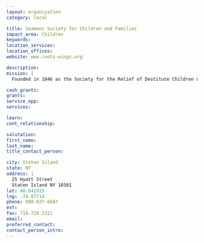 ```yaml
---
layout: organization
category: local

title: Seamens Society for Children and Families
impact_area: Children
keywords: 
location_services: 
location_offices: 
website: www.roots-wings.org

description: 
mission: |
  Founded in 1846 as the Society for the Relief of Destitute Children of Seamen, the agency's original mission was to care for the children and widows of sailors who were killed at sea. Today, Seamen's Society for Children and Families is a comprehensive social service agency serving over 7,500 children and families in Staten Island and Brooklyn.

cash_grants: 
grants: 
service_opp: 
services: 

learn: 
cont_relationship: 

salutation: 
first_name: 
last_name: 
title_contact_person: 

city: Staten Island
state: NY
address: |
  25 Hyatt Street  
  Staten Island NY 10301
lat: 40.641915
lng: -74.07714
phone: 888-837-6687
ext: 
fax: 718-720-2321
email: 
preferred_contact: 
contact_person_intro: 
---
```

